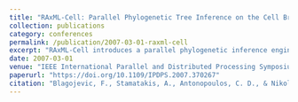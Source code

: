 ```yaml
---
title: "RAxML-Cell: Parallel Phylogenetic Tree Inference on the Cell Broadband Engine"
collection: publications
category: conferences
permalink: /publication/2007-03-01-raxml-cell
excerpt: "RAxML-Cell introduces a parallel phylogenetic inference engine targeting the Cell Broadband Engine, demonstrating performance gains through low-level hardware tuning."
date: 2007-03-01
venue: "IEEE International Parallel and Distributed Processing Symposium (IPDPS)"
paperurl: "https://doi.org/10.1109/IPDPS.2007.370267"
citation: "Blagojevic, F., Stamatakis, A., Antonopoulos, C. D., & Nikolopoulos, D. S. (2007). \"RAxML-Cell: Parallel Phylogenetic Tree Inference on the Cell Broadband Engine.\" *IPDPS 2007*, 1–10. https://doi.org/10.1109/IPDPS.2007.370267"
---
```

